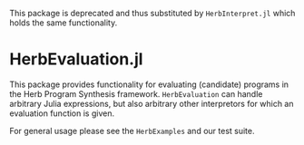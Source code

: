 This package is deprecated and thus substituted by `HerbInterpret.jl` which holds the same functionality.

# HerbEvaluation.jl

This package provides functionality for evaluating (candidate) programs in the Herb Program Synthesis framework. `HerbEvaluation` can handle arbitrary Julia expressions, but also arbitrary other interpretors for which an evaluation function is given.

For general usage please see the `HerbExamples` and our test suite.

